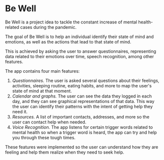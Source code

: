 # Be Well

Be Well is a project idea to tackle the constant increase of mental health-related cases during the pandemic.

The goal of Be Well is to help an individual identify their state of mind and emotions, as well as the actions that lead to that state of mind.

This is achieved by asking the user to answer questionnaires, representing data related to their emotions over time, speech recognition, among other features.

The app contains four main features:

1. *Questionnaires.* The user is asked several questions about their feelings, activities, sleeping routine, eating habits, and more to map the user's state of mind at that moment.
2. *Calendar and graphs.* The user can see the data they logged in each day, and they can see graphical representations of that data. This way the user can identify their patterns with the intent of getting help they need it.
3. *Resources.* A list of important contacts, addresses, and more so the user can contact help when needed.
4. *Voice Recognition.* The app listens for certain trigger words related to mental health so when a trigger word is heard, the app can try and help you through these tough times.

These features were implemented so the user can understand how they are feeling and help them realize when they need to seek help.
